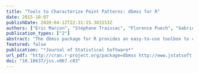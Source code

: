 ```yaml
---
title: "Tools to Characterize Point Patterns: dbmss for R"
date: 2015-10-07
publishDate: 2020-04-12T22:31:15.383153Z
authors: ["Eric Marcon", "Stéphane Traissac", "Florence Puech", "Gabriel Lang"]
publication_types: ["2"]
abstract: "The dbmss package for R provides an easy-to-use toolbox to characterize the spatial structure of point patterns. Our contribution presents the state of the art of distance-based methods employed in economic geography and which are also used in ecology. Topographic functions such as Ripley's K, absolute functions such as Duranton and Overman's Kd and relative functions such as Marcon and Puech's M are implemented. Their confidence envelopes (including global ones) and tests against counterfactuals are included in the package."
featured: false
publication: "*Journal of Statistical Software*"
url_pdf: "http://cran.r-project.org/package=dbmss http://www.jstatsoft.org/v67/c03/"
doi: "10.18637/jss.v067.c03"
---
```


<span class="__dimensions_badge_embed__" data-doi="10.18637/jss.v067.c03"></span><script async src="https://badge.dimensions.ai/badge.js" charset="utf-8"></script>
